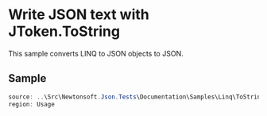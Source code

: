 ﻿# Write JSON text with JToken.ToString

This sample converts LINQ to JSON objects to JSON. 

## Sample

```csharp Usage
source: ..\Src\Newtonsoft.Json.Tests\Documentation\Samples\Linq\ToString.cs
region: Usage
```
